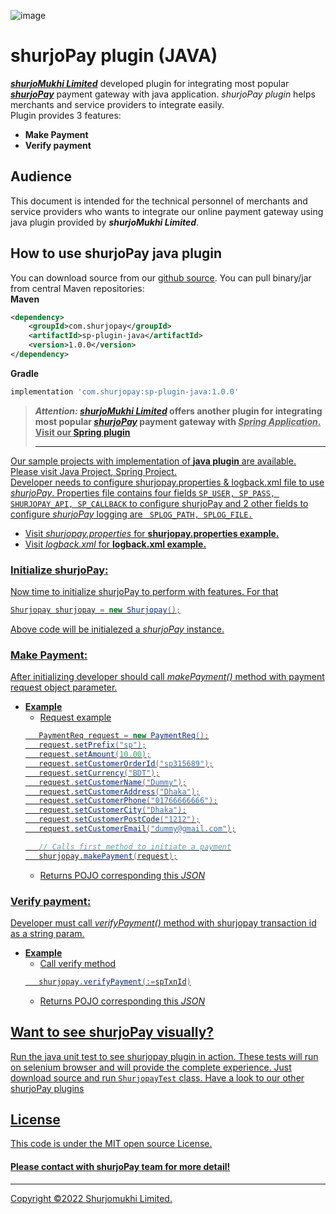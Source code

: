 ![image](https://user-images.githubusercontent.com/57352037/155895117-523cfb9e-d895-47bf-a962-2bcdda49ad66.png)

# shurjoPay plugin (JAVA)
[_**shurjoMukhi Limited**_](https://shurjomukhi.com.bd/) developed plugin for integrating most popular [**_shurjoPay_**](https://shurjopay.com.bd/) payment gateway with java application. _shurjoPay plugin_ helps merchants and service providers to integrate easily.<br/>
Plugin provides 3 features:
- **Make Payment**
- **Verify payment**
## Audience
This document is intended for the technical personnel of merchants and service providers who wants to integrate our online payment gateway using java plugin provided by _**shurjoMukhi Limited**_.
## How to use shurjoPay java plugin
You can download source from our [github source](https://github.com/shurjopay-plugins/sp-plugin-java).
You can pull binary/jar from central Maven repositories:<br>
**Maven**
```xml
<dependency>
    <groupId>com.shurjopay</groupId>
    <artifactId>sp-plugin-java</artifactId>
    <version>1.0.0</version>
</dependency>
```
**Gradle**
```gradle
implementation 'com.shurjopay:sp-plugin-java:1.0.0'
```
> **_Attention:_ [_shurjoMukhi Limited_](https://shurjomukhi.com.bd/) offers another plugin for integrating most popular [**_shurjoPay_**](https://shurjopay.com.bd/) payment gateway with <u>_Spring Application_. Visit our [Spring plugin](https://github.com/shurjopay-plugins/sp-plugin-spring)**<hr>

Our sample projects with implementation of **java plugin** are available. Please visit [Java Project](https://github.com/shurjopay-plugins/sp-plugin-usage-examples/tree/dev/java-app-java-plugin), [Spring Project](https://github.com/shurjopay-plugins/sp-plugin-usage-examples/tree/dev/java-app-java-plugin). <br/>
Developer needs to configure shurjopay.properties & logback.xml file to use _shurjoPay_. Properties file contains four fields ``` SP_USER, SP_PASS, SHURJOPAY_API, SP_CALLBACK ``` to configure shurjoPay and 2 other fields to configure _shurjoPay_ logging are ```  SPLOG_PATH, SPLOG_FILE. ```
- Visit [_shurjopay.properties_](https://github.com/shurjopay-plugins/sp-plugin-java/tree/develop/src/main/resources/sample-properties) for **shurjopay.properties example.**
- Visit [_logback.xml_](https://github.com/shurjopay-plugins/sp-plugin-java/blob/develop/src/main/resources/logback.xml.sample) for **logback.xml example.**

### Initialize shurjoPay:
Now time to initialize shurjoPay to perform with features. For that
```java
Shurjopay shurjopay = new Shurjopay();
```
Above code will be initialezed a _shurjoPay_ instance.
### Make Payment: 
After initializing developer should call _makePayment()_ method with payment request object parameter.
- **Example**
	- Request example
	 ```java 
		PaymentReq request = new PaymentReq();
		request.setPrefix("sp");
		request.setAmount(10.00);
		request.setCustomerOrderId("sp315689");
		request.setCurrency("BDT");
		request.setCustomerName("Dummy");
		request.setCustomerAddress("Dhaka");
		request.setCustomerPhone("01766666666");
		request.setCustomerCity("Dhaka");
		request.setCustomerPostCode("1212");
		request.setCustomerEmail("dummy@gmail.com");
	
		// Calls first method to initiate a payment
		shurjopay.makePayment(request);
	 ```
	- Returns POJO corresponding this [_JSON_](https://github.com/shurjopay-plugins/sp-plugin-java/blob/develop/src/test/resources/sample-msg/payment-res.json)

### Verify payment: 
Developer must call _verifyPayment()_ method with shurjopay transaction id as a string param.
- **Example**
	- Call verify method
	 ```java
	 	shurjopay.verifyPayment(:=spTxnId)
	 ```
	- Returns POJO corresponding this [_JSON_](https://github.com/shurjopay-plugins/sp-plugin-java/blob/develop/src/test/resources/sample-msg/verification-res.json)
## Want to see shurjoPay visually?
Run the java unit test to see shurjopay plugin in action. These tests will run on selenium browser and will provide the complete experience. Just download [source](https://github.com/shurjopay-plugins/sp-plugin-java) and run ```ShurjopayTest``` class.
Have a look to our other [shurjoPay plugins](https://github.com/shurjopay-plugins)
## License
This code is under the [MIT open source License](http://www.opensource.org/licenses/mit-license.php).
#### Please [contact](https://shurjopay.com.bd/#contacts) with shurjoPay team for more detail!
<hr>
Copyright ©️2022 Shurjomukhi Limited.
